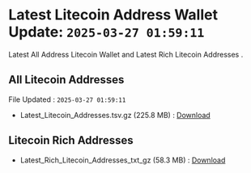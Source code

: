 # Latest Litecoin Address Wallet Update: `2025-03-27 01:59:11`

Latest All Address Litecoin Wallet and Latest Rich Litecoin Addresses .

## All Litecoin Addresses

File Updated : `2025-03-27 01:59:11`

- Latest_Litecoin_Addresses.tsv.gz (225.8 MB) : [Download](https://github.com/Pymmdrza/Rich-Address-Wallet/releases/tag/Litecoin)

## Litecoin Rich Addresses

- Latest_Rich_Litecoin_Addresses_txt_gz (58.3 MB) : [Download](https://github.com/Pymmdrza/Rich-Address-Wallet/releases/tag/Litecoin)
